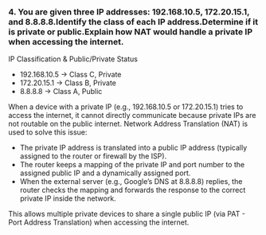 ### 4. You are given three IP addresses: 192.168.10.5, 172.20.15.1, and 8.8.8.8.Identify the class of each IP address.Determine if it is private or public.Explain how NAT would handle a private IP when accessing the internet.


IP Classification & Public/Private Status
- 192.168.10.5 → Class C, Private
- 172.20.15.1 → Class B, Private
- 8.8.8.8 → Class A, Public

When a device with a private IP (e.g., 192.168.10.5 or 172.20.15.1) tries to access the internet, it cannot directly communicate because private IPs are not routable on the public internet. Network Address Translation (NAT) is used to solve this issue:

- The private IP address is translated into a public IP address (typically assigned to the router or firewall by the ISP).
- The router keeps a mapping of the private IP and port number to the assigned public IP and a dynamically assigned port.
- When the external server (e.g., Google’s DNS at 8.8.8.8) replies, the router checks the mapping and forwards the response to the correct private IP inside the network.

This allows multiple private devices to share a single public IP (via PAT - Port Address Translation) when accessing the internet.